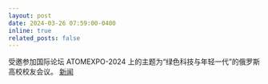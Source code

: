 ```yaml
---
layout: post
date: 2024-03-26 07:59:00-0400
inline: true
related_posts: false
---
```


受邀参加国际论坛 ATOMEXPO-2024 上的主题为“绿色科技与年轻一代”的俄罗斯高校校友会议。 [新闻](https://www.rudn.ru/media/news/international-cooperation/rudn-provel-vstrechu-vypusknikov-partnerskih-vuzov-gk-rosatom-na-mejdunarodnom-forume-atomekspo--2024)
